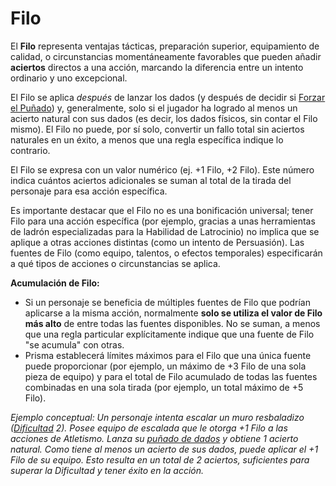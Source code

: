 # Filo

El **Filo** representa ventajas tácticas, preparación superior, equipamiento de calidad, o circunstancias momentáneamente favorables que pueden añadir **aciertos** directos a una acción, marcando la diferencia entre un intento ordinario y uno excepcional.

El Filo se aplica *después* de lanzar los dados (y después de decidir si [Forzar el Puñado](./01.03_Forzar_el_Punado.md)) y, generalmente, solo si el jugador ha logrado al menos un acierto natural con sus dados (es decir, los dados físicos, sin contar el Filo mismo). El Filo no puede, por sí solo, convertir un fallo total sin aciertos naturales en un éxito, a menos que una regla específica indique lo contrario.

El Filo se expresa con un valor numérico (ej. +1 Filo, +2 Filo). Este número indica cuántos aciertos adicionales se suman al total de la tirada del personaje para esa acción específica.

Es importante destacar que el Filo no es una bonificación universal; tener Filo para una acción específica (por ejemplo, gracias a unas herramientas de ladrón especializadas para la Habilidad de Latrocinio) no implica que se aplique a otras acciones distintas (como un intento de Persuasión). Las fuentes de Filo (como equipo, talentos, o efectos temporales) especificarán a qué tipos de acciones o circunstancias se aplica.

**Acumulación de Filo:**

*   Si un personaje se beneficia de múltiples fuentes de Filo que podrían aplicarse a la misma acción, normalmente **solo se utiliza el valor de Filo más alto** de entre todas las fuentes disponibles. No se suman, a menos que una regla particular explícitamente indique que una fuente de Filo "se acumula" con otras.
*   Prisma establecerá límites máximos para el Filo que una única fuente puede proporcionar (por ejemplo, un máximo de +3 Filo de una sola pieza de equipo) y para el total de Filo acumulado de todas las fuentes combinadas en una sola tirada (por ejemplo, un total máximo de +5 Filo).

*Ejemplo conceptual: Un personaje intenta escalar un muro resbaladizo ([Dificultad](./01.06_Dificultad.md) 2). Posee equipo de escalada que le otorga +1 Filo a las acciones de Atletismo. Lanza su [puñado de dados](./01.02_Lanzando_los_Dados.md) y obtiene 1 acierto natural. Como tiene al menos un acierto de sus dados, puede aplicar el +1 Filo de su equipo. Esto resulta en un total de 2 aciertos, suficientes para superar la Dificultad y tener éxito en la acción.*
